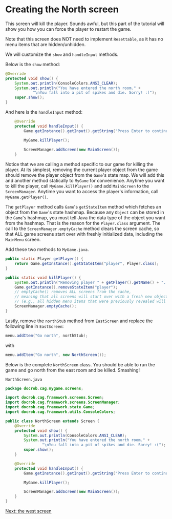 # Creating the North screen

This screen will kill the player. Sounds awful, but this part of the tutorial will show you how you can force the player to restart the game.

Note that this screen does NOT need to implement `Resettable`, as it has no menu items that are hidden/unhidden.

We will customize the `show` and `handleInput` methods.

Below is the `show` method:
```java
@Override
protected void show() {
    System.out.println(ConsoleColors.ANSI_CLEAR);
    System.out.println("You have entered the north room." +
            "\nYou fall into a pit of spikes and die. Sorry! :(");
    super.show();
}
```

And here is the `handleInput` method:
```java
    @Override
    protected void handleInput() {
        Game.getInstance().getInput().getString("Press Enter to continue.");

        MyGame.killPlayer();
        
        ScreenManager.addScreen(new MainScreen());
    }
```

Notice that we are calling a method specific to our game for killing the player. At its simplest, removing the current player object from the game should remove the player object from the `Game`'s state map. We will add this and another method statically to `MyGame` for convenience. Anytime you want to kill the player, call `MyGame.killPlayer()` and add `MainScreen` to the `ScreenManager`. Anytime you want to access the player's information, call `MyGame.getPlayer()`.  

The `getPlayer` method calls `Game`'s `getStateItem` method which fetches an object from the `Game`'s state hashmap. Because any `Object` can be stored in the `Game`'s hashmap, you must tell Java the data type of the object you want from the hashmap. That is the reason for the `Player.class` argument. The call to the `ScreenManager.emptyCache` method clears the screen cache, so that ALL game screens start over with freshly initialized data, including the `MainMenu` screen.

Add these two methods to `MyGame.java`.
```java
public static Player getPlayer() {
    return Game.getInstance().getStateItem("player", Player.class);
}

public static void killPlayer() {
    System.out.println("Removing player " + getPlayer().getName() + "...");
    Game.getInstance().removeStateItem("player");
    // emptyCache() removes ALL screens from the cache,
    // meaning that all screens will start over with a fresh new object
    // (e.g., all hidden menu items that were previously revealed will be hidden again)
    ScreenManager.emptyCache();
}
```

Lastly, remove the `northStub` method from `EastScreen` and replace the following line in `EastScreen`:
```java
menu.addItem("Go north", northStub);
```
with
```java
menu.addItem("Go north", new NorthScreen());
```

Below is the complete `NorthScreen` class. You should be able to run the game and go north from the east room and be killed. Smashing!

`NorthScreen.java`

```java
package docrob.cag.mygame.screens;

import docrob.cag.framework.screens.Screen;
import docrob.cag.framework.screens.ScreenManager;
import docrob.cag.framework.state.Game;
import docrob.cag.framework.utils.ConsoleColors;

public class NorthScreen extends Screen {
    @Override
    protected void show() {
        System.out.println(ConsoleColors.ANSI_CLEAR);
        System.out.println("You have entered the north room." +
                "\nYou fall into a pit of spikes and die. Sorry! :(");
        super.show();
    }

    @Override
    protected void handleInput() {
        Game.getInstance().getInput().getString("Press Enter to continue.");

        MyGame.killPlayer();

        ScreenManager.addScreen(new MainScreen());
    }
}
```

[Next: the west screen](westscreen.md)
